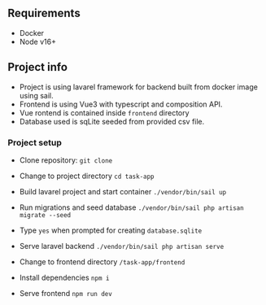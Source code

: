 
## Requirements

- Docker
- Node v16+

## Project info

- Project is using lavarel framework for backend built from docker image using sail.
- Frontend is using Vue3 with typescript and composition API.
- Vue rontend is contained inside `frontend` directory
- Database used is sqLite seeded from provided csv file.

### Project setup

- Clone repository:
`git clone`

- Change to project directory
`cd task-app`

- Build lavarel project and start container
`./vendor/bin/sail up`

- Run migrations and seed database
`./vendor/bin/sail php artisan migrate --seed`

- Type `yes` when prompted for creating `database.sqlite`

- Serve laravel backend
`./vendor/bin/sail php artisan serve`

- Change to frontend directory `/task-app/frontend`

- Install dependencies
`npm i`

- Serve frontend
`npm run dev`
